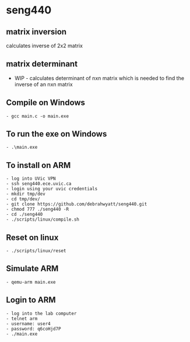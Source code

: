 # seng440


## matrix inversion
calculates inverse of 2x2 matrix 

## matrix determinant
 - WIP - 
 calculates determinant of nxn matrix which is needed to find the inverse of an nxn matrix

## Compile on Windows
    - gcc main.c -o main.exe

## To run the exe on Windows
    - .\main.exe

## To install on ARM
    - log into UVic VPN
    - ssh seng440.ece.uvic.ca
    - login using your uvic credentials
    - mkdir tmp/dev
    - cd tmp/dev/
    - git clone https://github.com/debrahwyatt/seng440.git
    - chmod 777 ./seng440 -R
    - cd ./seng440
    - ./scripts/linux/compile.sh

## Reset on linux
    - ./scripts/linux/reset

## Simulate ARM
    - qemu-arm main.exe

## Login to ARM
    - log into the lab computer
    - telnet arm
    - username: user4
    - password: q6coHjd7P
    - ./main.exe

